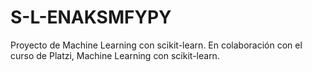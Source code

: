 # S-L-ENAKSMFYPY
Proyecto de Machine Learning con scikit-learn. En colaboración con el curso de Platzi, Machine Learning con scikit-learn. 
